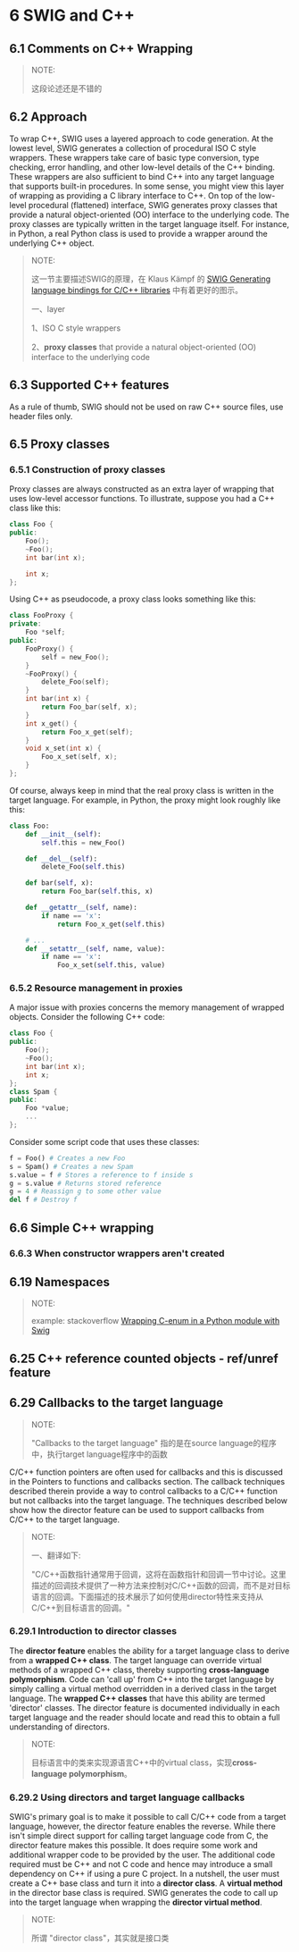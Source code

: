 # 6 SWIG and C++



## 6.1 Comments on C++ Wrapping

> NOTE: 
>
> 这段论述还是不错的

## 6.2 Approach

To wrap C++, SWIG uses a layered approach to code generation. At the lowest level, SWIG generates a collection of procedural ISO C style wrappers. These wrappers take care of basic type conversion, type checking, error handling, and other low-level details of the C++ binding. These wrappers are also sufficient to bind C++ into any target language that supports built-in procedures. In some sense, you might view this layer of wrapping as providing a C library interface to C++. On top of the low-level procedural (flattened) interface, SWIG generates proxy classes that provide a natural object-oriented (OO) interface to the underlying code. The proxy classes are typically written in the target language itself. For instance, in Python, a real Python class is used to provide a wrapper around the underlying C++ object.

> NOTE: 
>
> 这一节主要描述SWIG的原理，在 Klaus Kämpf 的 [SWIG Generating language bindings for C/C++ libraries](https://en.opensuse.org/images/e/eb/Kkaempf_KnowledgeSharing_Swig.pdf) 中有着更好的图示。
>
> 一、layer
>
> 1、ISO C style wrappers
>
> 2、**proxy classes** that provide a natural object-oriented (OO) interface to the underlying code

## 6.3 Supported C++ features

As a rule of thumb, SWIG should not be used on raw C++ source files, use header files only.

## 6.5 Proxy classes

### 6.5.1 Construction of proxy classes

Proxy classes are always constructed as an extra layer of wrapping that uses low-level accessor functions. To illustrate, suppose you had a C++ class like this:

```C++
class Foo {
public:
    Foo();
    ~Foo();
    int bar(int x);

    int x;
};
```

Using C++ as pseudocode, a proxy class looks something like this:

```C++
class FooProxy {
private:
	Foo *self;
public:
    FooProxy() {
	    self = new_Foo();
    }
    ~FooProxy() {
    	delete_Foo(self);
    }
    int bar(int x) {
    	return Foo_bar(self, x);
    }
    int x_get() {
    	return Foo_x_get(self);
    }
    void x_set(int x) {
    	Foo_x_set(self, x);
    }
};
```

Of course, always keep in mind that the real proxy class is written in the target language. For example, in Python, the proxy might look roughly like this:

```Python
class Foo:
    def __init__(self):
        self.this = new_Foo()

    def __del__(self):
        delete_Foo(self.this)

    def bar(self, x):
        return Foo_bar(self.this, x)

    def __getattr__(self, name):
        if name == 'x':
            return Foo_x_get(self.this)

    # ...
    def __setattr__(self, name, value):
        if name == 'x':
            Foo_x_set(self.this, value)

```

### 6.5.2 Resource management in proxies

A major issue with proxies concerns the memory management of wrapped objects. Consider the following C++ code:

```C++
class Foo {
public:
	Foo();
    ~Foo();
    int bar(int x);
    int x;
};
class Spam {
public:
    Foo *value;
    ...
};
```

Consider some script code that uses these classes:

```Python
f = Foo() # Creates a new Foo
s = Spam() # Creates a new Spam
s.value = f # Stores a reference to f inside s
g = s.value # Returns stored reference
g = 4 # Reassign g to some other value
del f # Destroy f
```

## 6.6 Simple C++ wrapping



### 6.6.3 When constructor wrappers aren't created

## 6.19 Namespaces

> NOTE: 
>
> example: stackoverflow [Wrapping C-enum in a Python module with Swig](https://stackoverflow.com/questions/16471213/wrapping-c-enum-in-a-python-module-with-swig)
>
> 

## 6.25 C++ reference counted objects - ref/unref feature

## 6.29 Callbacks to the target language

> NOTE: 
>
> "Callbacks to the target language" 指的是在source language的程序中，执行target language程序中的函数

C/C++ function pointers are often used for callbacks and this is discussed in the Pointers to functions and callbacks section. The callback techniques described therein provide a way to control callbacks to a C/C++ function but not callbacks into the target language. The techniques described below show how the director feature can be used to support callbacks from C/C++ to the target language.

> NOTE: 
>
> 一、翻译如下:
>
> "C/C++函数指针通常用于回调，这将在函数指针和回调一节中讨论。这里描述的回调技术提供了一种方法来控制对C/C++函数的回调，而不是对目标语言的回调。下面描述的技术展示了如何使用director特性来支持从C/C++到目标语言的回调。"

### 6.29.1 Introduction to director classes

The **director feature** enables the ability for a target language class to derive from a **wrapped C++ class**. The target language can override virtual methods of a wrapped C++ class, thereby supporting **cross-language polymorphism**. Code can 'call up' from C++ into the target language by simply calling a virtual method overridden in a derived class in the target language. The **wrapped C++ classes** that have this ability are termed 'director' classes. The director feature is documented individually in each target language and the reader should locate and read this to obtain a full understanding of directors.

> NOTE: 
>
> 目标语言中的类来实现源语言C++中的virtual class，实现**cross-language polymorphism**。

### 6.29.2 Using directors and target language callbacks

SWIG's primary goal is to make it possible to call C/C++ code from a target language, however, the director feature enables the reverse. While there isn't simple direct support for calling target language code from C, the director feature makes this possible. It does require some work and additional wrapper code to be provided by the user. The additional code required must be C++ and not C code and hence may introduce a small dependency on C++ if using a pure C project. In a nutshell, the user must create a C++ base class and turn it into a **director class**. A **virtual method** in the director base class is required. SWIG generates the code to call up into the target language when wrapping the **director virtual method**.

> NOTE: 
>
> 所谓 "director class"，其实就是接口类